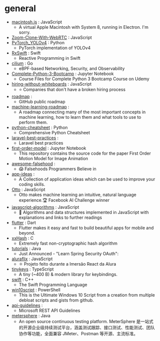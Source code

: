 # general
- [macintosh.js](https://github.com/felixrieseberg/macintosh.js) : JavaScript
  - A virtual Apple Macintosh with System 8, running in Electron. I'm sorry.
- [Zoom-Clone-With-WebRTC](https://github.com/WebDevSimplified/Zoom-Clone-With-WebRTC) : JavaScript
- [PyTorch_YOLOv4](https://github.com/WongKinYiu/PyTorch_YOLOv4) : Python
  - PyTorch implementation of YOLOv4
- [RxSwift](https://github.com/ReactiveX/RxSwift) : Swift
  - Reactive Programming in Swift
- [cilium](https://github.com/cilium/cilium) : Go
  - eBPF-based Networking, Security, and Observability
- [Complete-Python-3-Bootcamp](https://github.com/Pierian-Data/Complete-Python-3-Bootcamp) : Jupyter Notebook
  - Course Files for Complete Python 3 Bootcamp Course on Udemy
- [hiring-without-whiteboards](https://github.com/poteto/hiring-without-whiteboards) : JavaScript
  - ⭐️ Companies that don't have a broken hiring process
- [roadmap](https://github.com/github/roadmap) : 
  - GitHub public roadmap
- [machine-learning-roadmap](https://github.com/mrdbourke/machine-learning-roadmap) : 
  - A roadmap connecting many of the most important concepts in machine learning, how to learn them and what tools to use to perform them.
- [python-cheatsheet](https://github.com/gto76/python-cheatsheet) : Python
  - Comprehensive Python Cheatsheet
- [laravel-best-practices](https://github.com/alexeymezenin/laravel-best-practices) : 
  - Laravel best practices
- [first-order-model](https://github.com/AliaksandrSiarohin/first-order-model) : Jupyter Notebook
  - This repository contains the source code for the paper First Order Motion Model for Image Animation
- [awesome-falsehood](https://github.com/kdeldycke/awesome-falsehood) : 
  - 😱 Falsehoods Programmers Believe in
- [app-ideas](https://github.com/florinpop17/app-ideas) : 
  - A Collection of application ideas which can be used to improve your coding skills.
- [Otto](https://github.com/KartikChugh/Otto) : JavaScript
  - Otto makes machine learning an intuitive, natural language experience.🏆 Facebook AI Challenge winner
- [javascript-algorithms](https://github.com/trekhleb/javascript-algorithms) : JavaScript
  - 📝 Algorithms and data structures implemented in JavaScript with explanations and links to further readings
- [flutter](https://github.com/flutter/flutter) : Dart
  - Flutter makes it easy and fast to build beautiful apps for mobile and beyond.
- [xxHash](https://github.com/Cyan4973/xxHash) : C
  - Extremely fast non-cryptographic hash algorithm
- [tutorials](https://github.com/eugenp/tutorials) : Java
  - Just Announced - "Learn Spring Security OAuth":
- [aluraflix](https://github.com/imersao-alura/aluraflix) : JavaScript
  - ⚛️ Projeto feito durante a Imersão React da Alura
- [tinykeys](https://github.com/jamiebuilds/tinykeys) : TypeScript
  - A tiny (~400 B) & modern library for keybindings.
- [swift](https://github.com/apple/swift) : C++
  - The Swift Programming Language
- [win10script](https://github.com/ChrisTitusTech/win10script) : PowerShell
  - This is the Ultimate Windows 10 Script from a creation from multiple debloat scripts and gists from github.
- [api-guidelines](https://github.com/microsoft/api-guidelines) : 
  - Microsoft REST API Guidelines
- [metersphere](https://github.com/metersphere/metersphere) : Java
  - An open source continuous testing platform. MeterSphere 是一站式的开源企业级持续测试平台，涵盖测试跟踪、接口测试、性能测试、团队协作等功能，全面兼容 JMeter、Postman 等开源、主流标准。
